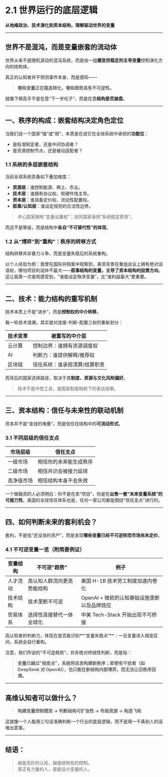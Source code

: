 # 2.1 世界运行的底层逻辑

**从地缘政治、技术演化到资本结构，理解驱动世界的变量**

---

## 世界不是混沌，而是变量嵌套的流动体

世界从来不是随机波动的混沌系统，而是由一组**缓变但稳定的主导变量**控制演化方向的结构体。

真正的认知者并不预测事件本身，而是感知——

> **哪些变量正在稳态转化，哪些趋势具有不可逆性。**

就像下棋高手不是在意“下一步吃子”，而是在意**结构是否崩盘**。

---

## 一、秩序的构成：嵌套结构决定角色定位

当我们说一个国家“强”或“弱”，本质是在说它在全球系统中承担的**功能位**：

- 是标准制定者，还是中间协调者？
- 是资源控制节点，还是被动适配者？

### 1.1 系统的多层嵌套结构

当前全球系统具备如下叠加维度：

- **资源层**：谁控制能源、稀土、农业。
- **技术层**：谁拥有协议权、软硬件栈主导。
- **资本层**：谁具备定价权、流动性配置权。
- **叙事/认知层**：谁设定规则的合法性边界。

> 中心国家拥有“变量设置权”；协同国家承担“系统稳定职责”。

而这不是等级，而是结构中**各自“不可替代性”的体现**。

### 1.2 从“博弈”到“重构”：秩序的转移方式

结构转移并非暴力斗争，而是变量失稳后的系统重构。

以个人经验为例：我曾在国际并购案中观察到，美资背景在重组会议上拥有绝对话语权，哪怕项目利润并不最大——**叙事结构的变量，主导了资本结构的投票方向**。这让我第一次直观感受到，“谁能设定秩序变量”，比“谁利益最大”更重要。

---

## 二、技术：能力结构的重写机制

技术本质上不是“进步”，而是**控制权的中介转移**。

每一轮技术浪潮，其实是对连接-判断-配置三权的重新划分：

| 技术变革 | 被重写的中介层                |
| -------- | ----------------------------- |
| 云计算   | 控制边界：谁拥有资源调度权    |
| AI       | 判断力：谁提供解释/推荐权     |
| 区块链   | 信任系统：谁承担清算/结算职责 |

而背后的国家选择路径，取决于其**制度、资源与文化风险偏好**。

> 技术不是中性工具，是国家制度映射下的表达结果。

---

## 三、资本结构：信任与未来性的联动机制

资本并不是“金钱的堆叠”，而是信任在结构中的**可流动形式**。

### 3.1 不同层级的信任支点

| 市场层级   | 信任支点               |
| ---------- | ---------------------- |
| 一级市场   | 相信你的未来能生成秩序 |
| 二级市场   | 相信共识会被接力延续   |
| 高净值市场 | 相信结构本身不会失效   |

一个做融资的人必须明白：你不是在卖“项目”，你是在**出售一套“未来变量系统”的可接力性**。美国的全球信任体系也是，任何一家公司都是围绕"信任支点"进行的。

---

## 四、如何判断未来的套利机会？

套利，不是找“还没涨的资产”，而是发现**哪些变量已经不可逆转而市场尚未定价**。

### 4.1 不可逆变量一览（附简要例证）

| 变量结构 | 不可逆"趋势"               | 例子                                        |
| -------- | -------------------------- | ------------------------------------------- |
| 人才流动 | 高认知人群流向更高势能结构 | 美国 H-1B 技术劳工制度加速内卷化            |
| 技术结构 | 技术垄断不可逆             | OpenAI + 微软的认知基础设施垄断以及品牌效应 |
| 贸易体系 | 选择性连接替代一体全球化   | 中美 Tech-Stack 开始出现不可桥接            |

高认知者的判断力，体现在是否能识别**“变量失稳点”**：一旦变量进入相变区间，系统会自行重构。

注意，我们所说的“不可逆趋势”，并非绝对终结性判断，而是指：

> **变量已越过“相变点”，系统将自发构建新秩序；即使有干扰者（如 DeepSeek 对 OpenAI），也只能在新结构内部博弈，而无法让旧秩序回溯。**

---

## 高维认知者可以做什么？

> **构建变量控制模型 → 判断结构可扩张性 → 布局资源 → 构造飞轮**

这就像一个人能用三句话准确判断一个行业的底层逻辑，而不是用一千条别人的话堆出答案。

---

## 结语：

> 越是高阶的认知，越是结构性的控制。  
> 真正有力量的人，是能设计变量的人。
